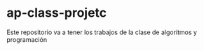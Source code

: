 # ap-class-projetc
Este repositorio va a tener los trabajos de la clase de algoritmos y programación
